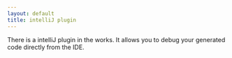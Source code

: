 ```yaml
---
layout: default
title: intelliJ plugin
---
```


There is a intelliJ plugin in the works.
It allows you to debug your generated code directly from the IDE.
